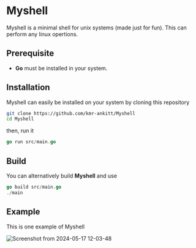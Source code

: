 # Myshell

Myshell is a minimal shell for unix systems (made just for fun).
This can perform any linux opertions.

## Prerequisite

- **Go** must be installed in your system.

## Installation

Myshell can easily be installed on your system by cloning this repository

```bash
git clone https://github.com/kmr-ankitt/Myshell
cd Myshell
```

then, run it

```go
go run src/main.go
```

## Build

You can alternatively build **Myshell** and use
```go
go build src/main.go
./main
```

## Example


This is one example of Myshell


![Screenshot from 2024-05-17 12-03-48](https://github.com/kmr-ankitt/Myshell/assets/90329779/b4592e3f-5b6d-4184-ab96-ff2d674c2caa)





